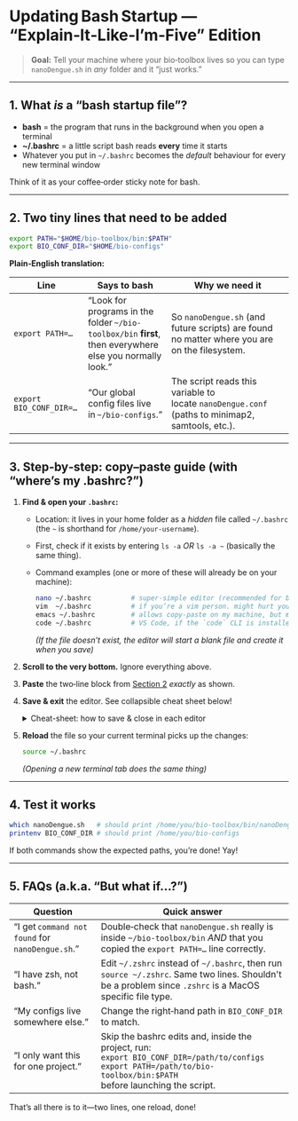 # Updating Bash Startup — **“Explain‑It‑Like‑I’m‑Five” Edition** 

> **Goal:** Tell your machine where your bio‑toolbox lives so you can type
> `nanoDengue.sh` in *any* folder and it “just works.”

---

## 1. What *is* a “bash startup file”?

* **bash** = the program that runs in the background when you open a terminal
* **\~/.bashrc** = a little script bash reads **every** time it starts
* Whatever you put in `~/.bashrc` becomes the *default* behaviour for every new terminal window

Think of it as your coffee‑order sticky note for bash.

---

## 2. Two tiny lines that need to be added

```bash
export PATH="$HOME/bio-toolbox/bin:$PATH"
export BIO_CONF_DIR="$HOME/bio-configs"
```

**Plain‑English translation:**

| Line                    | Says to bash                                                                                             | Why we need it                                                                                            |
| ----------------------- | -------------------------------------------------------------------------------------------------------- | --------------------------------------------------------------------------------------------------------- |
| `export PATH=…`         | “Look for programs in the folder `~/bio-toolbox/bin` **first**, then everywhere else you normally look.” | So `nanoDengue.sh` (and future scripts) are found no matter where you are on the filesystem.              |
| `export BIO_CONF_DIR=…` | “Our global config files live in `~/bio-configs`.”                                                       | The script reads this variable to locate `nanoDengue.conf` (paths to minimap2, samtools, etc.). |

---

## 3. Step‑by‑step: copy–paste guide (with “where’s my .bashrc?”)

1. **Find & open your `.bashrc`:**

   * Location: it lives in your home folder as a *hidden* file called `~/.bashrc` (the `~` is shorthand for `/home/your‑username`).
   * First, check if it exists by entering `ls -a` *OR* `ls -a ~` (basically the same thing).
   * Command examples (one or more of these will already be on your machine):

     ```bash
     nano ~/.bashrc          # super‑simple editor (recommended for beginners. I opened it once and hated it though)
     vim  ~/.bashrc          # if you’re a vim person. might hurt your eyes if youre .vimrc file isn't set-up for ease of vision
     emacs ~/.bashrc         # allows copy-paste on my machine, but might be be difficult to navigate
     code ~/.bashrc          # VS Code, if the `code` CLI is installed
     ```

     *(If the file doesn’t exist, the editor will start a blank file and create it when you save)*
2. **Scroll to the very bottom.**  Ignore everything above.
3. **Paste** the two‑line block from [Section 2](#2-two-tiny-lines-that-need-to-be-added) *exactly* as shown.
4. **Save & exit** the editor. See collapsible cheat sheet below!
    <details>
    <summary>Cheat-sheet: how to save & close in each editor</summary>

    | Editor | Save changes | Quit / Close |
    |--------|--------------|--------------|
    | **nano** | `Ctrl-O` then `Enter` | `Ctrl-X` |
    | **vim**  | `Shift-Z Z` *(saves **and** quits in one step w/o having to exit Insert Mode)* OR `:w` (after returning to Normal Mode) | ``:q` (or `:wq` to save *and* quit in one go if in Normal Mode) |
    | **emacs** | `Ctrl-X` `Ctrl-S` | `Ctrl-X` `Ctrl-C` |
    | **VS Code** (`code`) | `Ctrl-S` | `Ctrl-Q` *(Windows/Linux)* or close the tab/window |
    </details>

5. **Reload** the file so your current terminal picks up the changes:

   ```bash
   source ~/.bashrc
   ```

   *(Opening a new terminal tab does the same thing)*

---

## 4. Test it works

```bash
which nanoDengue.sh   # should print /home/you/bio-toolbox/bin/nanoDengue.sh
printenv BIO_CONF_DIR # should print /home/you/bio-configs
```

If both commands show the expected paths, you’re done! Yay!

---

## 5. FAQs (a.k.a. “But what if…?”)

| Question                                         | Quick answer                                                                                                                                                                  |
| ------------------------------------------------ | ----------------------------------------------------------------------------------------------------------------------------------------------------------------------------- |
| “I get `command not found` for `nanoDengue.sh`.” | Double‑check that `nanoDengue.sh` really is inside `~/bio-toolbox/bin` *AND* that you copied the `export PATH=…` line correctly.                                              |
| “I have zsh, not bash.”                          | Edit `~/.zshrc` instead of `~/.bashrc`, then run `source ~/.zshrc`. Same two lines. Shouldn't be a problem since `.zshrc` is a MacOS specific file type.                                                                                          |
| “My configs live somewhere else.”                | Change the right‑hand path in `BIO_CONF_DIR` to match.                                                                                                                        |
| “I only want this for one project.”              | Skip the bashrc edits and, inside the project, run:<br>`export BIO_CONF_DIR=/path/to/configs`<br>`export PATH=/path/to/bio-toolbox/bin:$PATH`<br>before launching the script. |

That’s all there is to it—two lines, one reload, done!
